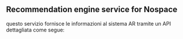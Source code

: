 ## Recommendation engine service for Nospace

questo servizio fornisce le informazioni al sistema AR tramite un API dettagliata come segue:

 

